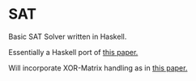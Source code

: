 SAT
===

Basic SAT Solver written in Haskell.

Essentially a Haskell port of [this paper.](http://poincare.matf.bg.ac.rs/~filip/phd/sat-tutorial.pdf)

Will incorporate XOR-Matrix handling as in [this paper.](http://alcom.ee.ntu.edu.tw/publications/cav12.pdf)
